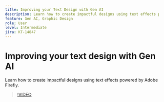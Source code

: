 ```yaml
---
title: Improving your Text Design with Gen AI
description: Learn how to create impactful designs using text effects powered by Adobe Firefly
feature: Gen AI, Graphic Design
role: User
level: Intermediate
jira: KT-14847
---
```

# Improving your text design with Gen AI

Learn how to create impactful designs using text effects powered by Adobe Firefly.

>[!VIDEO](https://video.tv.adobe.com/v/3427021?quality=12&learn=on&hidetitle=true)
